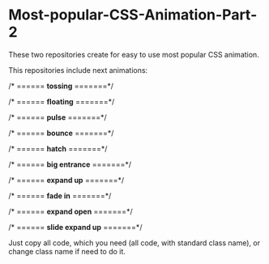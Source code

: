 # Most-popular-CSS-Animation-Part-2
These two repositories create for easy to use most popular CSS animation.

This repositories include next animations:

/* ====== **tossing** =======*/

/* ====== **floating** =======*/

/* ====== **pulse** =======*/

/* ====== **bounce** =======*/

/* ====== **hatch** =======*/

/* ====== **big entrance** =======*/

/* ====== **expand up** =======*/

/* ====== **fade in** =======*/

/* ====== **expand open** =======*/

/* ====== **slide expand up** =======*/


Just copy all code, which you need (all code, with standard class name), or change class name if need to do it.
